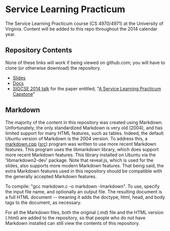 Service Learning Practicum
==========================

The Service Learning Practicum course (CS 4970/4971) at the University
of Virginia.  Content will be added to this repo throughout the 2014
calendar year.

Repository Contents
-------------------

None of these links will work if being viewed on github.com; you will
have to clone (or otherwise download) the repository.

- [Slides](slides/index.html)
- [Docs](docs/index.html)
- [SIGCSE 2014 talk](pubs/sigcse-2014.html) for the paper entitled, "[A Service Learning Practicum Capstone](http://dl.acm.org/citation.cfm?id=2538862.2538974)"

Markdown
--------

The majority of the content in this repository was created using
Markdown.  Unfortunately, the only standardized Markdown is very old
(2004), and has limited support for many HTML features, such as
tables.  Indeed, the default Ubuntu version of Markdown is the 2004
version.  To address this, a [markdown.cpp](utils/markdown.cpp.html)
([src](utils/markdown.cpp)) program was written to use more recent
Markdown features.  This program uses the libmarkdown library, which
does support more recent Markdown features.  This library installed on
Ubuntu via the 'libmarkdown2-dev' package.  Note that reveal.js, which
is used for the slides, also supports more modern Markdown features.
That being said, the extra Markdown features used in this repository
should be compatible with the generally accepted Markdown features.

To compile: "gcc markdown.c -o markdown -lmarkdown". To use, specify
the input file name, and optionally an output file.  The resulting
document is a full HTML document -- meaning it adds the doctype, html,
head, and body tags to the document, as necessary.

For all the Markdown files, both the original (.md) file and the HTML
version (.html) are added to the repository, so that people who do not
have Markdown installed can still view the contents of this
repository.



